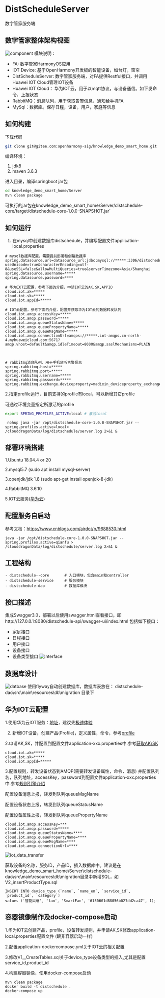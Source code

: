 # DistScheduleServer
数字管家服务端

## 数字管家整体架构视图
![component](design/component.png)
模块说明：
- FA:  数字管家HarmonyOS应用
- IOT Device: 基于OpenHarmony开发板的智能设备，如台灯，窗帘
- DistScheduleServer: 数字管家服务端，对FA提供Restful接口，并调用Huawei IOT Cloud管理IOT设备
- Huawei IOT Cloud： 华为IOT云，用于以mqtt协议，与设备通信。如下发命令，上报状态
- RabbitMQ：消息队列，用于获取告警信息，通知给手机FA
- MySql：数据库。保存日程，设备，用户，家庭等信息
## 如何构建
下载代码
```bash
git clone git@gitee.com:openharmony-sig/knowledge_demo_smart_home.git
```

编译环境：
1. jdk8
2. maven 3.6.3

进入目录，编译springboot jar包
```bash
cd knowledge_demo_smart_home/Server
mvn clean package
```
可执行的jar包在knowledge_demo_smart_home/Server/distschedule-core/target/distschedule-core-1.0.0-SNAPSHOT.jar`

## 如何运行
1. 在mysql中创建数据库distschedule，并编写配置文件application-local.properties
```
# mysql数据库配置，需要提前部署和创建数据库
spring.datasource.url=datasource_url:jdbc:mysql://*****:3306/distschedule?useUnicode=true&characterEncoding=utf-8&useSSL=false&allowMultiQueries=true&serverTimezone=Asia/Shanghai
spring.datasource.username=*****
spring.datasource.password=****

# 华为IOT云配置，参考下面的介绍，申请IOT云的AK,SK,APPID
cloud.iot.ak=*****
cloud.iot.sk=*****
cloud.iot.appId=*****

# IOT云配置，参考下面的介绍，配置并获取华为IOT云的数据转发队列
cloud.iot.amqp.accessKey=*****
cloud.iot.amqp.password=*****
cloud.iot.amqp.queueStatusName=*****
cloud.iot.amqp.queuePropertyName=*****
cloud.iot.amqp.queueMsgName=*****
cloud.iot.amqp.connectionUrl=amqps://*****.iot-amqps.cn-north-4.myhuaweicloud.com:5671?amqp.vhost=default&amqp.idleTimeout=8000&amqp.saslMechanisms=PLAIN



# rabbitmq消息队列，用于手机监听告警信息
spring.rabbitmq.host=*****
spring.rabbitmq.port=*****
spring.rabbitmq.username=*****
spring.rabbitmq.password=*****
spring.rabbitmq.exchange.deviceproperty=madixin_deviceproperty_exchange
```



2.指定profile运行，目前支持的profile有local，可以新增其它profile

可通过环境变量指定所激活的profile
```bash
export SPRING_PROFILES_ACTIVE=local # 激活local
```
```
 nohup java -jar /opt/distschedule-core-1.0.0-SNAPSHOT.jar --spring.profiles.active=local> /clouddragonData/log/distschedule/server.log 2>&1 &
```

## 部署环境搭建
1.Ubuntu 18.04.4 or 20

2.mysql5.7 (sudo apt install mysql-server)

3.openjdk/jdk 1.8 (sudo apt-get install openjdk-8-jdk)

4.RabbitMQ 3.6.10

5.IOT云服务([华为云](https://console.huaweicloud.com/iotdm/?region=cn-north-4#/dm-portal/home))

## 配置服务自启动
参考文档：https://www.cnblogs.com/airdot/p/9688530.html
```
java -jar /opt/distschedule-core-1.0.0-SNAPSHOT.jar --spring.profiles.active=qianfu > /clouddragonData/log/distschedule/server.log 2>&1 &
```

## 工程结构
```
- distschedule--core       # 入口模块，包含main和controller
- distschedule-service     # 服务模块
- distschedule-dao         # 数据库模块
```

## 接口描述
集成Swagger3.0，部署以后使用swagger.html查看接口，即http://127.0.0.1:8080/distschedule-api/swagger-ui/index.html
包括如下接口：
- 家庭接口
- 日程接口
- 用户接口
- 设备接口
- 设备类型接口
![interface](design/interface1.png)

## 数据库设计
![datbase](design/database.png)
使用flyway自动创建数据库，数据库表放在：
distschedule-dao\src\main\resources\db\migration 目录下

## 华为IOT云配置
1.使用华为云IOT服务：[地址](https://console.huaweicloud.com/iotdm/?region=cn-north-4#/dm-portal/instance)，建议先[极速体验](https://support.huaweicloud.com/qs-iothub/iot_05_00010.html)

2. 新增IOT设备，创建产品(Profile)，定义属性，命令，参考[profile](https://gitee.com/openharmony-sig/knowledge_demo_smart_home/tree/master/profile)

2.申请AK,SK，并配置到配置文件application-xxx.properties中.参考[获取AK/SK](https://support.huaweicloud.com/devg-apisign/api-sign-provide-aksk.html)

```
cloud.iot.ak=*****
cloud.iot.sk=*****
cloud.iot.appId=*****
```

3.配置规则，转发设备状态到AMQP(需要转发设备属性，命令，消息)
并配置队列名，队列地址，accessKey，password到配置文件application-xxx.properties中.参考[规则引擎介绍](https://support.huaweicloud.com/usermanual-iothub/iot_01_0022.html)

配置设备消息上报，转发到队列queueMsgName

配置设备状态上报，转发到队列queueStatusName

配置设备属性上报，转发到队列queuePropertyName

```
cloud.iot.amqp.accessKey=***
cloud.iot.amqp.password=*****
cloud.iot.amqp.queueStatusName=****
cloud.iot.amqp.queuePropertyName=****
cloud.iot.amqp.queueMsgName=****
cloud.iot.amqp.connectionUrl=****
```
![iot_data_transfer](design/iot_data_transfer.png)

获取设备的名称，服务ID，产品ID，插入数据库中。建议是在knowledge_demo_smart_home\Server\distschedule-dao\src\main\resources\db\migration目录中新增SQL，如V2_insertProductType.sql
```
INSERT INTO device_type (`name`, `name_en`, `service_id`, `product_id`, `category`)
values ('智能风扇', 'fan', 'SmartFan', '6150601d88056b027dd2ca47', 1);
```

## 容器镜像制作及docker-compose启动
1.华为IOT云创建产品，profile，设备转发规则，并申请AK,SK修改application-local.properties配置文件  (跟非容器启动一样)

2.配置application-dockercompose.yml关于IOT云的相关配置

3.修改V1__CreateTables.sql关于device_type设备类型的插入,尤其是配置service_id,product_id

4.构建容器镜像，使用docker-compose启动
```
mvn clean package
docker build -t distschedule .
docker-compose up
```